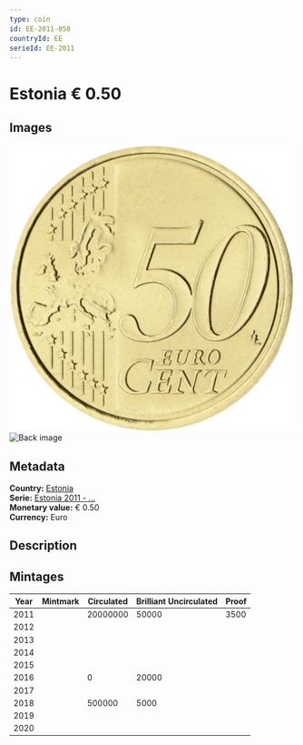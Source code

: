 ```yaml
---
type: coin
id: EE-2011-050
countryId: EE
serieId: EE-2011
---
```


# Estonia € 0.50

## Images

![Front image](../../../img/common-2007-050.png) ![Back image](img/estonia-2011-050.png)

## Metadata

**Country:** [Estonia](../index.md)\
**Serie:** [Estonia 2011 - ...](index.md)\
**Monetary value:** € 0.50\
**Currency:** Euro

## Description


## Mintages

| Year | Mintmark | Circulated | Brilliant Uncirculated | Proof |
| ---- | -------- | ---------- | ---------------------- | ----- |
| 2011 |  | 20000000| 50000 | 3500 |
| 2012 |  | |  |  |
| 2013 |  | |  |  |
| 2014 |  | |  |  |
| 2015 |  | |  |  |
| 2016 |  | 0| 20000 |  |
| 2017 |  | |  |  |
| 2018 |  | 500000| 5000 |  |
| 2019 |  | |  |  |
| 2020 |  | |  |  |
